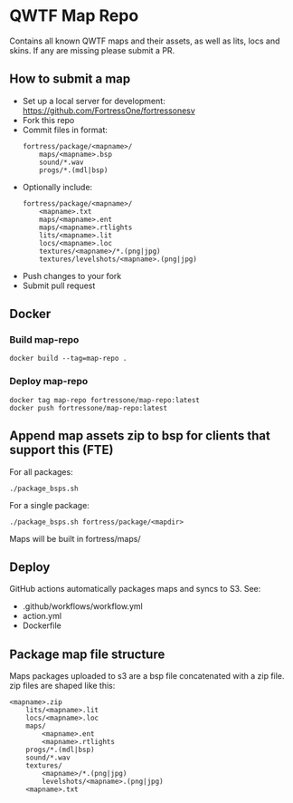 # QWTF Map Repo

Contains all known QWTF maps and their assets, as well as lits, locs and skins. If any are missing please submit a PR.


## How to submit a map

- Set up a local server for development: https://github.com/FortressOne/fortressonesv
- Fork this repo
- Commit files in format:
    ```
	fortress/package/<mapname>/
		maps/<mapname>.bsp
		sound/*.wav
		progs/*.(mdl|bsp)
	```
- Optionally include:
	```
	fortress/package/<mapname>/
		<mapname>.txt
		maps/<mapname>.ent
		maps/<mapname>.rtlights
		lits/<mapname>.lit
		locs/<mapname>.loc
		textures/<mapname>/*.(png|jpg)
		textures/levelshots/<mapname>.(png|jpg)
	```
- Push changes to your fork
- Submit pull request


## Docker

### Build map-repo

```
docker build --tag=map-repo .
```


### Deploy map-repo

```
docker tag map-repo fortressone/map-repo:latest
docker push fortressone/map-repo:latest
```


## Append map assets zip to bsp for clients that support this (FTE)

For all packages:
```
./package_bsps.sh
```

For a single package:
```
./package_bsps.sh fortress/package/<mapdir>
```

Maps will be built in fortress/maps/


## Deploy

GitHub actions automatically packages maps and syncs to S3. See:

- .github/workflows/workflow.yml
- action.yml
- Dockerfile


## Package map file structure

Maps packages uploaded to s3 are a bsp file concatenated with a zip file. zip files are shaped like this:

```
<mapname>.zip
	lits/<mapname>.lit
	locs/<mapname>.loc
	maps/
		<mapname>.ent
		<mapname>.rtlights
	progs/*.(mdl|bsp)
	sound/*.wav
	textures/
		<mapname>/*.(png|jpg)
		levelshots/<mapname>.(png|jpg)
    <mapname>.txt
```

